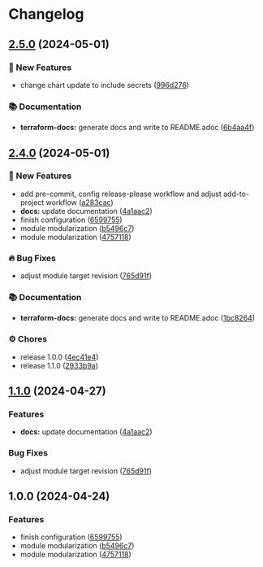 # Changelog

## [2.5.0](https://github.com/GersonRS/modern-gitops-stack-module-metrics-server/compare/v2.4.0...v2.5.0) (2024-05-01)


### 🚀 New Features

* change chart update to include secrets ([996d276](https://github.com/GersonRS/modern-gitops-stack-module-metrics-server/commit/996d276662f5b2fc247e612b71483b3c16125562))


### 📚 Documentation

* **terraform-docs:** generate docs and write to README.adoc ([6b4aa4f](https://github.com/GersonRS/modern-gitops-stack-module-metrics-server/commit/6b4aa4f70e0e207ba25f66e87891e6d2d4e3213c))

## [2.4.0](https://github.com/GersonRS/modern-gitops-stack-module-metrics-server/compare/v2.3.0...v2.4.0) (2024-05-01)


### 🚀 New Features

* add pre-commit, config release-please workflow and adjust add-to-project workflow ([a283cac](https://github.com/GersonRS/modern-gitops-stack-module-metrics-server/commit/a283cacf451560649fe06aa48bbf80e88cf12836))
* **docs:** update documentation ([4a1aac2](https://github.com/GersonRS/modern-gitops-stack-module-metrics-server/commit/4a1aac2854221d05479711f0bfed6e0fbcb24e5d))
* finish configuration ([6599755](https://github.com/GersonRS/modern-gitops-stack-module-metrics-server/commit/65997551f2c19f4825047927db640aa011604bc6))
* module modularization ([b5496c7](https://github.com/GersonRS/modern-gitops-stack-module-metrics-server/commit/b5496c759dfe958b3f2be512c04b2fc028530bdd))
* module modularization ([4757118](https://github.com/GersonRS/modern-gitops-stack-module-metrics-server/commit/47571180996fa54db2a6e1fe8c985241d7f78905))


### 🔥 Bug Fixes

* adjust module target revision ([765d91f](https://github.com/GersonRS/modern-gitops-stack-module-metrics-server/commit/765d91f69322365687aa0ac0ac723b2d60361c10))


### 📚 Documentation

* **terraform-docs:** generate docs and write to README.adoc ([1bc8264](https://github.com/GersonRS/modern-gitops-stack-module-metrics-server/commit/1bc8264696e939a00c3c68a0fb2aefbb4719d00c))


### ⚙️ Chores

* release 1.0.0 ([4ec41e4](https://github.com/GersonRS/modern-gitops-stack-module-metrics-server/commit/4ec41e4ad4f6e16430a07cf0ca072cdd56e46361))
* release 1.1.0 ([2933b9a](https://github.com/GersonRS/modern-gitops-stack-module-metrics-server/commit/2933b9a189c122b1a499700884adc9271c233da9))

## [1.1.0](https://github.com/GersonRS/modern-gitops-stack-module-metrics-server/compare/v1.0.0...v1.1.0) (2024-04-27)


### Features

* **docs:** update documentation ([4a1aac2](https://github.com/GersonRS/modern-gitops-stack-module-metrics-server/commit/4a1aac2854221d05479711f0bfed6e0fbcb24e5d))


### Bug Fixes

* adjust module target revision ([765d91f](https://github.com/GersonRS/modern-gitops-stack-module-metrics-server/commit/765d91f69322365687aa0ac0ac723b2d60361c10))

## 1.0.0 (2024-04-24)


### Features

* finish configuration ([6599755](https://github.com/GersonRS/modern-gitops-stack-module-metrics-server/commit/65997551f2c19f4825047927db640aa011604bc6))
* module modularization ([b5496c7](https://github.com/GersonRS/modern-gitops-stack-module-metrics-server/commit/b5496c759dfe958b3f2be512c04b2fc028530bdd))
* module modularization ([4757118](https://github.com/GersonRS/modern-gitops-stack-module-metrics-server/commit/47571180996fa54db2a6e1fe8c985241d7f78905))

